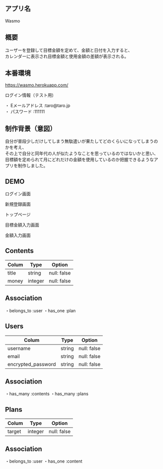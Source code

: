  ## アプリ名
 Wasmo
 
 ## 概要
 ユーザーを登録して目標金額を定めて、金額と日付を入力すると、<br />
 カレンダーに表示され目標金額と使用金額の差額が表示される。
 
 ## 本番環境 
 
 https://wasmo.herokuapp.com/
 <p>
 ログイン情報（テスト用)
 </p>
 ・ Eメールアドレス :taro@taro.jp <br />
 ・ パスワード :111111
 
 ## 制作背景（意図）
 自分が普段少しだけしてしまう無駄遣いが果たしてどのくらいになってしまうのかを考え、<br />
 その上で自分と同年代の人が似たようなことを思っているのではないかと思い、<br />
 目標額を定められて月にどれだけの金額を使用しているのか把握できるようなアプリを制作しました。
 
 ## DEMO
 ログイン画面<br />
 
 新規登録画面<br />
 
 トップページ<br />
 
 目標金額入力画面<br />
 
 金額入力画面<br />
 
 

## Contents

|Colum  |Type     |Option       |
|-------|---------|-------------|
|title  |string   |null: false  |
|money  |integer  |null: false  |

## Association

・belongs_to :user
・has_one :plan

## Users

|Colum               |Type     |Option       |
|--------------------|---------|-------------|
|username            |string   |null: false  |
|email               |string   |null: false  |
|encrypted_password  |string   |null: false  |

## Association

・has_many :contents
・has_many :plans

## Plans

|Colum    |Type     |Option       |
|---------|---------|-------------|
|target   |integer  |null: false  |

## Association

・belongs_to :user
・has_one :content

